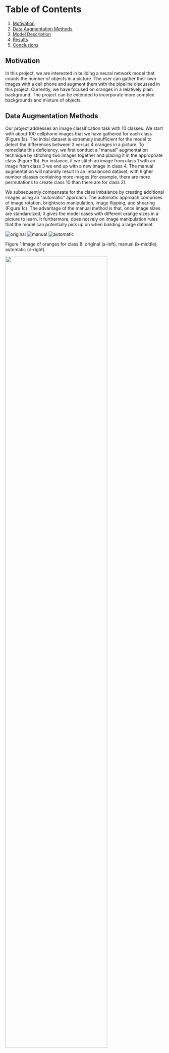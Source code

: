 # Table of Contents
1. [Motivation](#motivation)
2. [Data Augmentation Methods](#augmentation)
3. [Model Description](#model_description)
4. [Results](#results)
5. [Conclusions](#conclusions)

## Motivation <a name="motivation"></a>
In this project, we are interested in building a neural network model that counts the number of objects in a picture. 
The user can gather their own images with a cell phone and augment them with the pipeline discussed in this project. Currently, we have focused 
on oranges in a relatively plain background. The project can be extended to incorporate more complex backgrounds and 
mixture of objects. 

## Data Augmentation Methods <a name="augmentation"></a>
Our project addresses an image classification task with 10 classes. We start with about 100 cellphone images that we have gathered 
for each class (Figure 1a). The initial dataset is extremely insufficient for the model to detect the differences
between 3 versus 4 oranges in a picture. To remediate this deficiency, we first conduct a "manual" augmentation technique
by stitching two images together and placing it in the appropriate class (Figure 1b). For instance, if we stitch an image from class 1
with an image from class 3 we end up with a new image in class 4. The manual augmentation will naturally result in 
an imbalanced dataset, with higher number classes containing more images (for example, there are more permutations to create class 10 
than there are for class 2). 

We subsequently compensate for the class imbalance by creating additional images using an "automatic" approach. The automatic approach 
comprises of image rotation, brightness manipulation, image flipping, and shearing (Figure 1c). The advantage of the manual method is that, once image
sizes are standardized, it gives the model cases with different orange sizes in a picture to learn. It furthermore, does not rely on 
image manipulation rules that the model can potentially pick up on when building  a large dataset.

![original](./disp-images/orig_IMG_6133.png "Original")
![manual](./disp-images/stitched_IMG_7024__IMG_6512.png "Manual")
![automatic](./disp-images/auto_IMG_6133___0_379.png "Autoamtic")

Figure 1:Image of oranges for class 8: original (a-left), manual (b-middle), automatic (c-right).



<img src="./disp-images/count_bar.png" width="80%"/>

Figure 2: Count bar for the final dataset. Notice that class imbalanced has been compensated with automatic image generation.

## Model Description <a name="model_description"></a>

<img src="./disp-images/architecture.png" height=10%>

## Results <a name="results"></a>
We visualize the model's training and validation accuracy by plotting confusion matrices for both datasets (Figure :3).
The training confusion matrix demonstrates considerable consistency for the accuracy of each class. This is in contrast
to the confusion matrix of the validation set that where, model's accuracy drops as number of oranges drops. A peculiar
mismatch is class 2 where all images are misclassified as class 10. I couldn't discover similarities between class 2 and class 10,
and despite running the model repeatedly and obtaining the same misclassification, I am left to determine that this issue
is due to model's inherent bias with the current dataset. 

<img src="./disp-images/training_confusionMatrix.png " width="45%"/> <img src="./disp-images/validation_confusionMatrix.png " width="45%"/>

Figure 3: Confusion matrices for training (a-left) and validation (b-right) sets.

The history of the model's training is shown in Figure 4. We observe that the training accuracy is excellent even
in the first epoch whereas the validation accuracy drops from 70% to just above 60%. The model therefore demonstrates considerable
overfitting. However, reducing the model's complexity (using a shallower network with smaller number of parameters), droping out
parameters in a layer, and using a regularization parameter did not improve the validation accuracy above 70%.




<img src="./disp-images/training_validation_accuracy.png " width="60%"/>

Figure 4: History of training and validation loss and accuracy for various counter measures.

Figure 5 shows the activation filters for the first layer. We notice that the kernel appears to detect
the light gradient across all directions uniformly, which is consistent with our random data acquisition.
In Figure 6 we see that layers tend to capture image properties from foreground to background as they go deeper. Where the
first layer attempts to capture the finer image properties related to the oranges and the last
layer focuses on coarser and relatively background-related properties. That said, interpreting 
activation filters and feature maps are generally difficult and the plotting is done to obtain qualitative
insights on the model's training.



<img src="./disp-images/activation_filters.png " width="80%"/>

Figure 5: Activation filter visualization.

<img src="./disp-images/sample_image.png " width="30%"/> <img src="./disp-images/feature_visualization1.png " width="30%"/> <img src="./disp-images/feature_visualization2.png " width="30%"/> <img src="./disp-images/feature_visualization3.png " width="30%"/>

Figure 6: Feature map visualization. Notice that we have reduced the resolution of images to reduce computational overload. Interestingly,
the reduction of resolution did not incur considerbale bias to our model.  

## Conclusions <a name="conclusions"></a>
We demonstrate that through a combination of manual and automatic data augmentation, accuracy of training and 
validation set can go up to X%. This is in contrast to a purely automatic augmentation method where the 
accuracy increases to x%. Future work will include an examination of non-ideal backgrounds and mixture of objects
of different kinds. 
